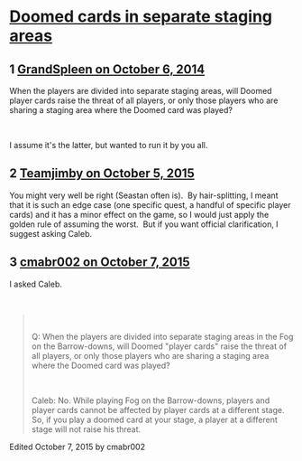 # [Doomed cards in separate staging areas](https://community.fantasyflightgames.com/topic/124254-doomed-cards-in-separate-staging-areas/)

## 1 [GrandSpleen on October 6, 2014](https://community.fantasyflightgames.com/topic/124254-doomed-cards-in-separate-staging-areas/?do=findComment&comment=1290059)

When the players are divided into separate staging areas, will Doomed player cards raise the threat of all players, or only those players who are sharing a staging area where the Doomed card was played?

 

I assume it's the latter, but wanted to run it by you all.

## 2 [Teamjimby on October 5, 2015](https://community.fantasyflightgames.com/topic/124254-doomed-cards-in-separate-staging-areas/?do=findComment&comment=1834914)

You might very well be right (Seastan often is).  By hair-splitting, I meant that it is such an edge case (one specific quest, a handful of specific player cards) and it has a minor effect on the game, so I would just apply the golden rule of assuming the worst.  But if you want official clarification, I suggest asking Caleb.

## 3 [cmabr002 on October 7, 2015](https://community.fantasyflightgames.com/topic/124254-doomed-cards-in-separate-staging-areas/?do=findComment&comment=1838319)

I asked Caleb.

 

>  
> 
> Q: When the players are divided into separate staging areas in the Fog on the Barrow-downs, will Doomed "player cards" raise the threat of all players, or only those players who are sharing a staging area where the Doomed card was played?
> 
>  
> 
> Caleb: No. While playing Fog on the Barrow-downs, players and player cards cannot be affected by player cards at a different stage. So, if you play a doomed card at your stage, a player at a different stage will not raise his threat.

Edited October 7, 2015 by cmabr002

